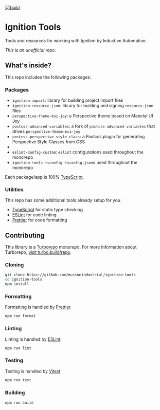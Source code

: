 [![build](https://github.com/mussonindustrial/ignition-tools/actions/workflows/build.js.yml/badge.svg)](https://github.com/mussonindustrial/ignition-tools/actions/workflows/build.js.yml)

# Ignition Tools

Tools and resources for working with Ignition by Inductive Automation.

_This is an unofficial repo._

## What's inside?

This repo includes the following packages:

### Packages

-   `ignition-import`: library for building project import files
-   `ignition-resource-json`: library for building and signing `resource.json` files
-   `perspective-theme-mui-joy`: a Perspective theme based on Material UI Joy
-   `postcss-advanced-variables`: a fork of `postcss-advanced-variables` that drives `perspective-theme-mui-joy`
-   `postcss-perspective-style-class`: a Postcss plugin for generating Perspective Style Classes from CSS
-
-   `eslint-config-custom`: `eslint` configurations used throughout the monorepo
-   `ignition-tools-tsconfig`: `tsconfig.json`s used throughout the monorepo

Each package/app is 100% [TypeScript](https://www.typescriptlang.org/).

### Utilities

This repo has some additional tools already setup for you:

-   [TypeScript](https://www.typescriptlang.org/) for static type checking
-   [ESLint](https://eslint.org/) for code linting
-   [Prettier](https://prettier.io) for code formatting

## Contributing

This library is a [Turborepo] monorepo.
For more information about Turborepo, [visit turbo.build/repo](https://turbo.build/repo).

[Turborepo]: https://github.com/vercel/turbo

### Cloning

```sh
git clone https://github.com/mussonindustrial/ignition-tools
cd ignition-tools
npm install
```

### Formatting

Formatting is handled by [Prettier](https://prettier.io).

```sh
npm run format
```

### Linting

Linting is handled by [ESLint](https://eslint.org/).

```sh
npm run lint
```

### Testing

Testing is handled by [Vitest](https://github.com/vitest-dev/vitest)

```sh
npm run test
```

### Building

```sh
npm run build
```
